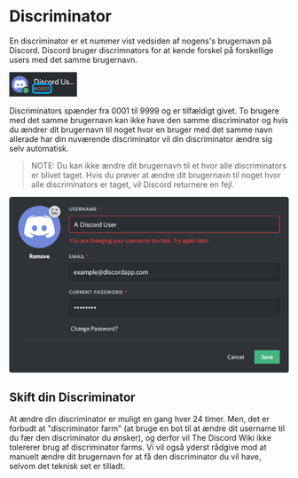 <!-- TITLE: Discriminator -->
<!-- SUBTITLE: Information om Discord discriminators -->

# Discriminator
En discriminator er et nummer vist vedsiden af nogens's brugernavn på Discord. Discord bruger discrimnators for at kende forskel på forskellige users med det samme brugernavn.

![Discriminator Eksempel](/uploads/discriminator-example.png "Discriminator Eksempel")

Discriminators spænder fra 0001 til 9999 og er tilfældigt givet. To brugere med det samme brugernavn kan ikke have den samme discriminator og hvis du ændrer dit brugernavn til noget hvor en bruger med det samme navn allerade har din nuværende discriminator vil din discriminator ændre sig selv automatisk.

 > NOTE: Du kan ikke ændre dit brugernavn til et hvor alle discriminators er blivet taget. Hvis du prøver at ændre dit brugernavn til noget hvor alle discriminators er taget, vil Discord returnere en fejl.

![Brugernavnsændring](/uploads/discriminator/usernamechange.png "Brugernavnsændring")

## Skift din Discriminator
At ændre din discriminator er muligt en gang hver 24 timer. Men, det er forbudt at "discriminator farm" (at bruge en bot til at ændre dit username til du fær den discriminator du ønsker), og derfor vil The Discord Wiki ikke tolererer brug af discriminator farms. Vi vil også yderst rådgive mod at manuelt ændre dit brugernavn for at få den discriminator du vil have, selvom det teknisk set er tilladt.
